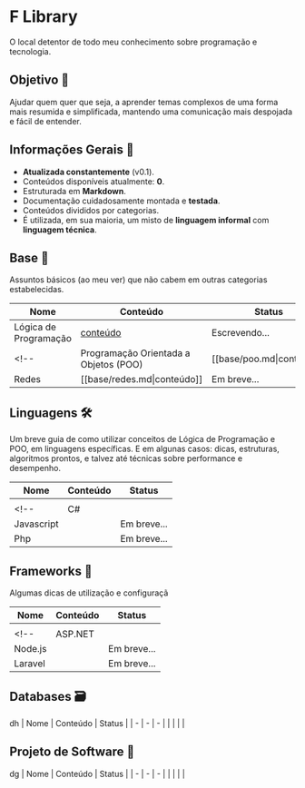 # F Library

O local detentor de todo meu conhecimento sobre programação e tecnologia.

## Objetivo 🎯
Ajudar quem quer que seja, a aprender temas complexos de uma forma mais resumida e simplificada, mantendo uma comunicação mais despojada e fácil de entender.

## Informações Gerais 📑
- **Atualizada constantemente** (v0.1).
- Conteúdos disponíveis atualmente: **0**.
- Estruturada em **Markdown**.
- Documentação cuidadosamente montada e **testada**.
- Conteúdos divididos por categorias.
- É utilizada, em sua maioria, um misto de **linguagem informal** com **linguagem técnica**.

## Base 🔩
Assuntos básicos (ao meu ver) que não cabem em outras categorias estabelecidas.

| Nome | Conteúdo | Status |
| - | - | - |
| Lógica de Programação | [conteúdo](base/logica-prog.md) | Escrevendo... |
<!-- | Programação Orientada a Objetos (POO) | [[base/poo.md\|conteúdo]] | Em breve... |
| Redes | [[base/redes.md\|conteúdo]] | Em breve... | -->

## Linguagens 🛠️
Um breve guia de como utilizar conceitos de Lógica de Programação e POO, em linguagens específicas.
E em algunas casos: dicas, estruturas, algoritmos prontos, e talvez até técnicas sobre performance e desempenho.

| Nome | Conteúdo | Status |
| - | - | - |
|  |  |  |
<!-- | C# |  | Em breve... |
| Javascript |  | Em breve... |
| Php |  | Em breve... | -->

## Frameworks 🧰
Algumas dicas de utilização e configuraçã

| Nome | Conteúdo | Status |
| - | - | - |
|  |  |  |
<!-- | ASP\.NET |  | Em breve... |
| Node\.js |  | Em breve... |
| Laravel |  | Em breve... | -->

## Databases 🗃️
dh
| Nome | Conteúdo | Status |
| - | - | - |
|  |  |  |


## Projeto de Software 📝
dg
| Nome | Conteúdo | Status |
| - | - | - |
|  |  |  |
